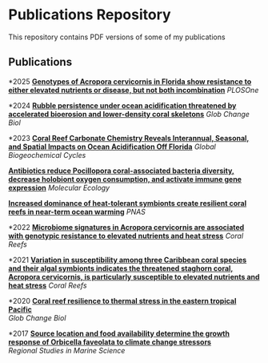 # Publications Repository

This repository contains PDF versions of some of my publications

## Publications

*2025 
**[Genotypes of Acropora cervicornis in Florida show resistance to either elevated nutrients or disease, but not both incombination](https://github.com/anampc/Publications/blob/main/2025_pone.pdf)**
      *PLOSOne*

*2024
**[Rubble persistence under ocean acidification threatened by accelerated bioerosion and lower-density coral skeletons](https://github.com/anampc/Publications/blob/main/2024_Webb_GCB.pdf)**
      *Glob Change Biol*

*2023 
**[Coral Reef Carbonate Chemistry Reveals Interannual, Seasonal, and Spatial Impacts on Ocean Acidification Off Florida](https://github.com/anampc/Publications/blob/main/2023_Global%20Biogeochemical%20Cycles.pdf)**
      *Global Biogeochemical Cycles*

**[Antibiotics reduce Pocillopora coral-associated bacteria diversity, decrease holobiont oxygen consumption, and activate immune gene expression](https://github.com/anampc/Publications/blob/main/2023_Molecular%20Ecology%20.pdf)**
      *Molecular Ecology*

**[Increased dominance of heat-tolerant symbionts create resilient coral reefs in near-term ocean warming](https://github.com/anampc/Publications/blob/main/2023_PNAS.pdf)**
      *PNAS*

*2022
**[Microbiome signatures in Acropora cervicornis are associated with genotypic resistance to elevated nutrients and heat stress](https://github.com/anampc/Publications/blob/main/2022_Coral%20Reefs.pdf)**
      *Coral Reefs*

*2021
**[Variation in susceptibility among three Caribbean coral species and their algal symbionts indicates the threatened staghorn coral, Acropora cervicornis, is particularly susceptible to elevated nutrients and heat stress](https://github.com/anampc/Publications/blob/main/2021_Coral%20Reefs.pdf)**
      *Coral Reefs*

*2020
**[Coral reef resilience to thermal stress in the eastern tropical Pacific](https://github.com/anampc/Publications/blob/main/2020_%20GCB.pdf)**  
      *Glob Change Biol*

*2017
**[Source location and food availability determine the growth response of Orbicella faveolata to climate change stressors](https://github.com/anampc/Publications/blob/main/2017_Regional%20Studies.pdf)**  
      *Regional Studies in Marine Science*
